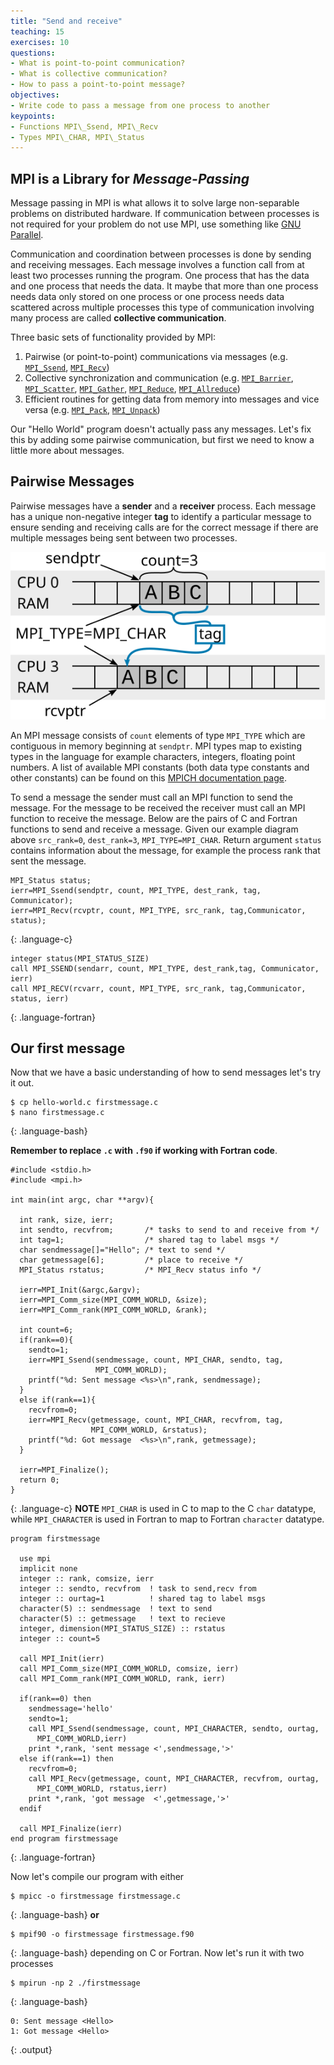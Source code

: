 ```yaml
---
title: "Send and receive"
teaching: 15
exercises: 10
questions:
- What is point-to-point communication?
- What is collective communication?
- How to pass a point-to-point message?
objectives:
- Write code to pass a message from one process to another
keypoints:
- Functions MPI\_Ssend, MPI\_Recv
- Types MPI\_CHAR, MPI\_Status
---
```


## MPI is a Library for *Message-Passing*
Message passing in MPI is what allows it to solve large non-separable problems on distributed hardware. If communication between processes is not required for your problem do not use MPI, use something like [GNU Parallel](https://docs.computecanada.ca/wiki/GNU_Parallel).

Communication and coordination between processes is done by sending and receiving messages. Each message involves a function call from at least two processes running the program. One process that has the data and one process that needs the data. It maybe that more than one process needs data only stored on one process or one process needs data scattered across multiple processes this type of communication involving many process are called **collective communication**.
 
Three basic sets of functionality provided by MPI:
 1. Pairwise (or point-to-point) communications via messages (e.g. [`MPI_Ssend`](https://www.open-mpi.org/doc/v3.1/man3/MPI_Ssend.3.php), [`MPI_Recv`](https://www.open-mpi.org/doc/v3.1/man3/MPI_Recv.3.php))
 2. Collective synchronization and communication (e.g. [`MPI_Barrier`](https://www.open-mpi.org/doc/v3.1/man3/MPI_Barrier.3.php), [`MPI_Scatter`](https://www.open-mpi.org/doc/v3.1/man3/MPI_Scatter.3.php), [`MPI_Gather`](https://www.open-mpi.org/doc/v3.1/man3/MPI_Gather.3.php), [`MPI_Reduce`](https://www.open-mpi.org/doc/v3.1/man3/MPI_Reduce.3.php), [`MPI_Allreduce`](https://www.open-mpi.org/doc/v3.1/man3/MPI_Allreduce.3.php))
 3. Efficient routines for getting data from memory into messages and vice versa (e.g. [`MPI_Pack`](https://www.open-mpi.org/doc/v3.1/man3/MPI_Pack.3.php), [`MPI_Unpack`](https://www.open-mpi.org/doc/v3.1/man3/MPI_Unpack.3.php))


<!--
### Rank and Size much more important in MPI than OpenMP

As we saw previously, we can get the number of process running our MPI program. In our code examples this is stored in the `size` or `commsize` variables and all processes have the same value for this variable. On the other hand we also have a variable `rank` which uniquely identifies a process. These values are used to 

In OpenMP the compiler assigns jobs to each thread and usually it isn't important which thread is doing which task. However, in MPI, size is ofte

: processes determine amongst themselves which piece of puzzle to work on, then communicate with appropriate others.

![Rank and Size much](../fig/message_passing.png)
-->

Our "Hello World" program doesn't actually pass any messages.
Let's fix this by adding some pairwise communication, but first we need to know a little more about messages.

## Pairwise Messages
Pairwise messages have a **sender** and a **receiver** process. Each message has a unique non-negative integer **tag** to identify a particular message to ensure sending and receiving calls are for the correct message if there are multiple messages being sent between two processes.

![messages](../fig/send_recv.svg)

An MPI message consists of `count` elements of type `MPI_TYPE` which are contiguous in memory beginning at `sendptr`. MPI types map to existing types in the language for example characters, integers, floating point numbers. A list of available MPI constants (both data type constants and other constants) can be found on this [MPICH documentation page](https://www.mpich.org/static/docs/latest/www3/Constants.html). 

To send a message the sender must call an MPI function to send the message. For the message to be received the receiver must call an MPI function to receive the message. Below are the pairs of C and Fortran functions to send and receive a message. Given our example diagram above `src_rank=0`, `dest_rank=3`, `MPI_TYPE=MPI_CHAR`. Return argument `status` contains information about the message, for example the process rank that sent the message.

~~~
MPI_Status status;
ierr=MPI_Ssend(sendptr, count, MPI_TYPE, dest_rank, tag, Communicator);
ierr=MPI_Recv(rcvptr, count, MPI_TYPE, src_rank, tag,Communicator, status);
~~~
{: .language-c}

~~~
integer status(MPI_STATUS_SIZE)
call MPI_SSEND(sendarr, count, MPI_TYPE, dest_rank,tag, Communicator, ierr)
call MPI_RECV(rcvarr, count, MPI_TYPE, src_rank, tag,Communicator, status, ierr)
~~~
{: .language-fortran}


## Our first message
Now that we have a basic understanding of how to send messages let's try it out.

~~~
$ cp hello-world.c firstmessage.c
$ nano firstmessage.c
~~~
{: .language-bash}

**Remember to replace `.c` with `.f90` if working with Fortran code**.

~~~
#include <stdio.h>
#include <mpi.h>

int main(int argc, char **argv){
  
  int rank, size, ierr;
  int sendto, recvfrom;       /* tasks to send to and receive from */
  int tag=1;                  /* shared tag to label msgs */
  char sendmessage[]="Hello"; /* text to send */
  char getmessage[6];         /* place to receive */
  MPI_Status rstatus;         /* MPI_Recv status info */
  
  ierr=MPI_Init(&argc,&argv);
  ierr=MPI_Comm_size(MPI_COMM_WORLD, &size);
  ierr=MPI_Comm_rank(MPI_COMM_WORLD, &rank);
  
  int count=6;
  if(rank==0){
    sendto=1;
    ierr=MPI_Ssend(sendmessage, count, MPI_CHAR, sendto, tag,
                   MPI_COMM_WORLD);
    printf("%d: Sent message <%s>\n",rank, sendmessage);
  }
  else if(rank==1){
    recvfrom=0;
    ierr=MPI_Recv(getmessage, count, MPI_CHAR, recvfrom, tag,
                  MPI_COMM_WORLD, &rstatus);
    printf("%d: Got message  <%s>\n",rank, getmessage);
  }
  
  ierr=MPI_Finalize();
  return 0;
}
~~~
{: .language-c}
**NOTE** `MPI_CHAR` is used in C to map to the C `char` datatype, while `MPI_CHARACTER` is used in Fortran to map to Fortran `character` datatype.
~~~
program firstmessage
  
  use mpi
  implicit none
  integer :: rank, comsize, ierr
  integer :: sendto, recvfrom  ! task to send,recv from 
  integer :: ourtag=1          ! shared tag to label msgs
  character(5) :: sendmessage  ! text to send
  character(5) :: getmessage   ! text to recieve 
  integer, dimension(MPI_STATUS_SIZE) :: rstatus
  integer :: count=5
  
  call MPI_Init(ierr)
  call MPI_Comm_size(MPI_COMM_WORLD, comsize, ierr)
  call MPI_Comm_rank(MPI_COMM_WORLD, rank, ierr)
  
  if(rank==0) then
    sendmessage='hello'
    sendto=1;
    call MPI_Ssend(sendmessage, count, MPI_CHARACTER, sendto, ourtag,
      MPI_COMM_WORLD,ierr) 
    print *,rank, 'sent message <',sendmessage,'>'
  else if(rank==1) then
    recvfrom=0;
    call MPI_Recv(getmessage, count, MPI_CHARACTER, recvfrom, ourtag,
      MPI_COMM_WORLD, rstatus,ierr)
    print *,rank, 'got message  <',getmessage,'>'
  endif
  
  call MPI_Finalize(ierr)
end program firstmessage
~~~
{: .language-fortran}

Now let's compile our program with either
~~~
$ mpicc -o firstmessage firstmessage.c
~~~
{: .language-bash}
**or**
~~~
$ mpif90 -o firstmessage firstmessage.f90
~~~
{: .language-bash}
depending on C or Fortran. Now let's run it with two processes
~~~
$ mpirun -np 2 ./firstmessage
~~~
{: .language-bash}
~~~
0: Sent message <Hello>
1: Got message <Hello>
~~~
{: .output}
